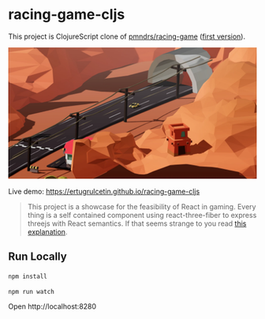 # racing-game-cljs

This project is ClojureScript clone of [pmndrs/racing-game](https://github.com/pmndrs/racing-game) ([first version](https://github.com/pmndrs/racing-game/tree/939db70a076e8c95fac9643463c2d109e0bd60e6)).

![img](thumbnail.webp)

Live demo: https://ertugrulcetin.github.io/racing-game-cljs

> This project is a showcase for the feasibility of React in gaming. Every thing is a self contained component using react-three-fiber to express threejs with React semantics. If that seems strange to you read [this explanation](https://twitter.com/0xca0a/status/1282999626782650368).

## Run Locally
`npm install`

`npm run watch`

Open http://localhost:8280
